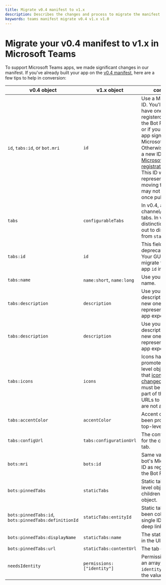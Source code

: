 ```yaml
---
title: Migrate v0.4 manifest to v1.x
description: Describes the changes and process to migrate the manifest file from v0.4 to v1.x
keywords: teams manifest migrate v0.4 v1.x v1.0
---
```


# Migrate your v0.4 manifest to v1.x in Microsoft Teams

To support Microsoft Teams apps, we made significant changes in our manifest. If you've already built your app on the [v0.4 manifest](~/resources/schema/manifest-schema-v04), here are a few tips to help in conversion:

|v0.4 object| v1.x object| comments|
|---|---|---|
| `id`, `tabs:id`, or `bot.mri` | `id` | Use a Microsoft app ID. You'll already have one if you registerd a bot with the Bot Framework, or if your tab's web app signs in with Microsoft. Otherwise, generate a new ID at the [Microsoft App registration portal](https://apps.dev.microsoft.com). This ID will uniquely represent your app moving forward and may not change once published. |
| `tabs` | `configurableTabs` | In v0.4, all `tabs` were channel/configurable tabs. In v1.x, this distinction is called out to distinguish from `staticTabs` |
| `tabs:id` | `id` | This field was deprecated in v1.x. Your GUID should migrate to the overall app `id` in v1.x. |
| `tabs:name` | `name:short`, `name:long` | Use your existing name. |
| `tabs:description` | `description` | Use your existing tab description or create new ones to represent your entire app experience. |
| `tabs:description` | `description` | Use your existing tab description or create new ones to represent your entire app experience. |
| `tabs:icons` | `icons` | Icons have been promoted to a top-level object. Note that [icons have been changed in v1.x](~/concepts/apps/apps-package#icons), and must be included as part of the package. URLs to hosted icons are not allowed. |
| `tabs:accentColor` | `accentColor` | Accent color has been promoted to a top-level object. |
| `tabs:configUrl` | `tabs:configurationUrl` | The config.html file for the configurable tab. |
| `bots:mri` | `bots:id` | Same value, the bot's Microsoft app ID as registered with the Bot Framework. |
| `bots:pinnedTabs` | `staticTabs` | Static tabs are top level objects, not children of the bot object. |
| `bots:pinnedTabs:id`, `bots:pinnedTabs:definitionId` | `staticTabs:entityId` | Static tab IDs have been collapsed into a single ID used for deep link reference. |
| `bots:pinnedTabs:displayName` | `staticTabs:name` | The static tab name in the UI. |
| `bots:pinnedTabs:url` | `staticTabs:contentUrl` | The tab content URL. |
| `needsIdentity` | `permissions: ["identity"]` | Permissions object is an array, of which `identity` is one of the values. |

